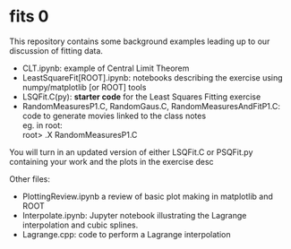 # fits 0

This repository contains some background examples leading up to 
our discussion of fitting data.  

- CLT.ipynb: example of Central Limit Theorem
- LeastSquareFit[ROOT].ipynb: notebooks describing the exercise using numpy/matplotlib [or ROOT] tools
- LSQFit.C(py): **starter code** for the Least Squares Fitting exercise
- RandomMeasuresP1.C, RandomGaus.C, RandomMeasuresAndFitP1.C: code to generate movies linked to the class notes<br/>
eg. in root: <br>
root> .X RandomMeasuresP1.C

You will turn in an updated version of either LSQFit.C or PSQFit.py containing your work and the plots in the exercise desc


Other files:
- PlottingReview.ipynb a review of basic plot making in matplotlib and ROOT
- Interpolate.ipynb: Jupyter notebook illustrating the Lagrange interpolation and cubic splines.
- Lagrange.cpp: code to perform a Lagrange interpolation
